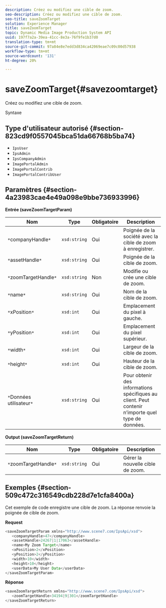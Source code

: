 ```yaml
---
description: Créez ou modifiez une cible de zoom.
seo-description: Créez ou modifiez une cible de zoom.
seo-title: saveZoomTarget
solution: Experience Manager
title: saveZoomTarget
topic: Dynamic Media Image Production System API
uuid: 197f7a2a-39ea-41cc-8e3a-76f9fe1b37d0
translation-type: tm+mt
source-git-commit: 97a84e8e7edd3d834ca42069eae7c09c00d57938
workflow-type: tm+mt
source-wordcount: '131'
ht-degree: 20%

---
```



# saveZoomTarget{#savezoomtarget}

Créez ou modifiez une cible de zoom.

Syntaxe

## Type d&#39;utilisateur autorisé {#section-823cd9f0557045bca51da66768b5ba74}

* `IpsUser`
* `IpsAdmin`
* `IpsCompanyAdmin`
* `ImagePortalAdmin`
* `ImagePortalContrib`
* `ImagePortalContribUser`

## Paramètres {#section-4a23983cae4e49a098e9bbe736933996}

**Entrée (saveZoomTargetParam)**

| Nom | Type | Obligatoire | Description |
|---|---|---|---|
| `*`companyHandle`*` | `xsd:string` | Oui | Poignée de la société avec la cible de zoom à enregistrer. |
| `*`assetHandle`*` | `xsd:string` | Oui | Poignée de la cible de zoom. |
| `*`zoomTargetHandle`*` | `xsd:string` | Non | Modifie ou crée une cible de zoom. |
| `*`name`*` | `xsd:string` | Oui | Nom de la cible de zoom. |
| `*`xPosition`*` | `xsd:int` | Oui | Emplacement du pixel à gauche. |
| `*`yPosition`*` | `xsd:int` | Oui | Emplacement du pixel supérieur. |
| `*`width`*` | `xsd:int` | Oui | Largeur de la cible de zoom. |
| `*`height`*` | `xsd:int` | Oui | Hauteur de la cible de zoom. |
| `*`Données utilisateur`*` | `xsd:string` | Oui | Pour obtenir des informations spécifiques au client. Peut contenir n’importe quel type de données. |

**Output (saveZoomTargetReturn)**

| Nom | Type | Obligatoire | Description |
|---|---|---|---|
| `*`zoomTargetHandle`*` | `xsd:string` | Oui | Gérer la nouvelle cible de zoom. |

## Exemples {#section-509c472c316549cdb228d7e1cfa8400a}

Cet exemple de code enregistre une cible de zoom. La réponse renvoie la poignée de cible de zoom.

**Request**

```java
<saveZoomTargetParam xmlns="http://www.scene7.com/IpsApi/xsd">
   <companyHandle>47</companyHandle>
   <assetHandle>24267|1|17063</assetHandle>
   <name>My Zoom Target</name>
   <xPosition>2</xPosition>
   <yPosition>2</yPosition>
   <width>10</width>
   <height>10</height>
   <userData>My User Data</userData>
</saveZoomTargetParam>
```

**Réponse**

```java
<saveZoomTargetReturn xmlns="http://www.scene7.com/IpsApi/xsd">
   <zoomTargetHandle>34194|9|301</zoomTargetHandle>
</saveZoomTargetReturn>
```

